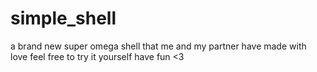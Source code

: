 # simple_shell
a brand new super omega shell that me and my partner have made with love
feel free to try it yourself
have fun <3
